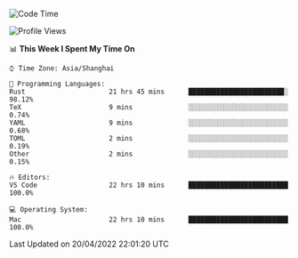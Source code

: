 <!--START_SECTION:waka-->
![Code Time](http://img.shields.io/badge/Code%20Time-1%2C251%20hrs%207%20mins-blue)

![Profile Views](http://img.shields.io/badge/Profile%20Views-22-blue)

📊 **This Week I Spent My Time On** 

```text
⌚︎ Time Zone: Asia/Shanghai

💬 Programming Languages: 
Rust                     21 hrs 45 mins      ████████████████████████░   98.12% 
TeX                      9 mins              ░░░░░░░░░░░░░░░░░░░░░░░░░   0.74% 
YAML                     9 mins              ░░░░░░░░░░░░░░░░░░░░░░░░░   0.68% 
TOML                     2 mins              ░░░░░░░░░░░░░░░░░░░░░░░░░   0.19% 
Other                    2 mins              ░░░░░░░░░░░░░░░░░░░░░░░░░   0.15%

🔥 Editors: 
VS Code                  22 hrs 10 mins      █████████████████████████   100.0%

💻 Operating System: 
Mac                      22 hrs 10 mins      █████████████████████████   100.0%

```


 Last Updated on 20/04/2022 22:01:20 UTC
<!--END_SECTION:waka-->
